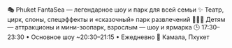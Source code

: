 🎭 Phuket FantaSea — легендарное шоу и парк для всей семьи
✨ Театр, цирк, слоны, спецэффекты и «сказочный» парк развлечений
👨‍👩‍👧 Детям — аттракционы и мини-зоопарк, взрослым — шоу и ярмарка
🕒 17:30–23:30 • Основное шоу ~20:30–21:15 • Ежедневно
📍 Камала, Пхукет
